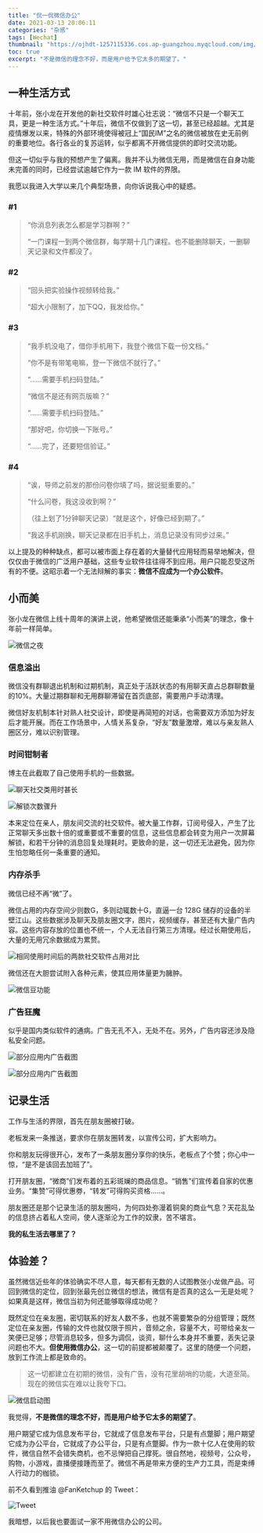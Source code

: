 ```yaml
---
title: "侃一侃微信办公"
date: 2021-03-13 20:06:11
categories: "杂感"
tags: [Wechat]
thumbnail: "https://ojhdt-1257115336.cos.ap-guangzhou.myqcloud.com/img/20210313/0.png"
toc: true
excerpt: "不是微信的理念不好，而是用户给予它太多的期望了。"
---
```


## 一种生活方式

十年前，张小龙在开发他的新社交软件时雄心壮志说：“微信不只是一个聊天工具，更是一种生活方式。”十年后，微信不仅做到了这一切，甚至已经超越。尤其是疫情爆发以来，特殊的外部环境使得被冠上“国民IM”之名的微信被放在史无前例的重要地位。各行各业的复苏运转，似乎都离不开微信提供的即时交流功能。

但这一切似乎与我的预想产生了偏离。我并不认为微信无用，而是微信在自身功能未完善的同时，已经尝试逾越它作为一款 IM 软件的界限。

我愿以我进入大学以来几个典型场景，向你诉说我心中的疑惑。

### #1

>“你消息列表怎么都是学习群啊？”
>
>“一门课程一到两个微信群，每学期十几门课程。也不能删除聊天，一删聊天记录和文件都没了。

### #2


>“回头把实验操作视频转给我。”
>
>“超大小限制了，加下QQ，我发给你。”


### #3

>“我手机没电了，借你手机用下，我登个微信下载一份文档。”
>
>“你不是有带笔电嘛，登一下微信不就行了。”
>
>“……需要手机扫码登陆。”
>
>“微信不是还有网页版嘛？”
>
>“……需要手机扫码登陆。”
>
>“那好吧，你切换一下账号。”
>
>“……完了，还要短信验证。”

### #4

>“诶，导师之前发的那份问卷你填了吗，据说挺重要的。”
>
>“什么问卷，我这没收到啊？”
>
>（往上划了1分钟聊天记录）“就是这个，好像已经到期了。”
>
>“我这手机刚换，聊天记录都在旧手机上，消息记录没有同步过来。”

以上提及的种种缺点，都可以被市面上存在着的大量替代应用轻而易举地解决，但仅仅由于微信的广泛用户基础，这些专业软件往往得不到应用。用户只能忍受这所有的不便。这昭示着一个无法辩解的事实：**微信不应成为一个办公软件**。

## 小而美

张小龙在微信上线十周年的演讲上说，他希望微信还能秉承“小而美”的理念，像十年前一样简单。

![微信之夜](https://ojhdt-1257115336.cos.ap-guangzhou.myqcloud.com/img/20210313/1.jpg)

### 信息溢出

微信没有群聊退出机制和过期机制，真正处于活跃状态的有用聊天直占总群聊数量的10%。大量过期群聊和无用群聊滞留在首页底部，需要用户手动清理。

微信好友机制本针对熟人社交设计，即使是再简短的对话，也需要双方添加为好友后才能开展。而在工作场景中，人情关系复杂，“好友”数量激增，难以与亲友熟人圈区分，难以识别管理。

### 时间钳制者

博主在此截取了自己使用手机的一些数据。

![聊天社交类用时甚长](https://ojhdt-1257115336.cos.ap-guangzhou.myqcloud.com/img/20210313/2.jpg)

![解锁次数骤升](https://ojhdt-1257115336.cos.ap-guangzhou.myqcloud.com/img/20210313/3.jpg)

本来定位在亲人，朋友间交流的社交软件。被大量工作群，订阅号侵入，产生了比正常聊天多出数十倍的或重要或不重要的信息，这些信息都会转变为用户一次屏幕解锁，和若干分钟的消息回复处理耗时。更致命的是，这一切还无法避免，因为你生怕忽略任何一条重要的通知。

### 内存杀手

微信已经不再“微”了。

微信占用的内存空间少则数G，多则动辄数十G，直逼一台 128G 储存的设备的半壁江山。这些数据涉及聊天及朋友圈文字，图片，视频缓存，甚至还有大量广告内容。这些内容存放的位置也不统一，个人无法自行第三方清理。经过长期使用后，大量的无用冗余数据成为累赘。

![相同使用时间后的两款社交软件占用对比](https://ojhdt-1257115336.cos.ap-guangzhou.myqcloud.com/img/20210313/4.png)

微信还在大胆尝试附入各种元素，使其应用体量更为臃肿。

![微信豆功能](https://ojhdt-1257115336.cos.ap-guangzhou.myqcloud.com/img/20210313/5.png)

### 广告狂魔

似乎是国内类似软件的通病。广告无孔不入，无处不在。另外，广告内容还涉及隐私安全问题。

![部分应用内广告截图](https://ojhdt-1257115336.cos.ap-guangzhou.myqcloud.com/img/20210313/6.jpg)

![部分应用内广告截图](https://ojhdt-1257115336.cos.ap-guangzhou.myqcloud.com/img/20210313/10.png)

## 记录生活

工作与生活的界限，首先在朋友圈被打破。

老板发来一条推送，要求你在朋友圈转发，以宣传公司，扩大影响力。

你和朋友玩得很开心，发布了一条朋友圈分享你的快乐，老板点了个赞；你心中一惊，“是不是该回去加班了”。

打开朋友圈，“微商”们发布着的五彩斑斓的商品信息。“销售”们宣传着自家的优惠业务。“集赞”可得优惠劵，“转发”可得购买资格……。

朋友圈还是那个记录生活的朋友圈吗，为何四处弥漫着铜臭的商业气息？天花乱坠的信息挤占着私人空间，使人逐渐沦为工作的奴隶，苦不堪言。

**我的私生活去哪里了？**

## 体验差？

虽然微信近些年的体验确实不尽人意，每天都有无数的人试图教张小龙做产品。可回到微信的定位，回到张最先创立微信的想法，微信有是否真的这么一无是处呢？如果真是这样，微信当初为何还能够取得成功呢？

既然定位在亲友圈，密切联系的好友人数不多，也就不需要繁杂的分组管理；既然定位在亲友圈，传输的文件也就仅限于照片，音频之余，容量不大，可带给亲友一笑便已足够；尽管消息较多，但多为调侃，谈资，聊什么本身并不重要，丢失记录问题也不大。**但使用微信办公**，这一切的前提都被颠覆了。这里的随便一个问题，放到工作流上都是致命的。

>这一切都建立在初期的微信，没有广告，没有花里胡哨的功能，大道至简。现在的微信实在难以让我夸下口。

![微信启动图](https://ojhdt-1257115336.cos.ap-guangzhou.myqcloud.com/img/20210313/9.jpg)

我觉得，**不是微信的理念不好，而是用户给予它太多的期望了**。

用户期望它成为信息发布平台，它就成了信息发布平台，只是有点蹩脚；用户期望它成为办公平台，它就成了办公平台，只是有点蹩脚。作为一款十亿人在使用的软件，微信自然不会错失商机，也不忌惮把自己撑死。很自然地，视频号，公众号，购物，小游戏，直播便接踵而至了。微信不再是带来方便的生产力工具，而是束缚人行动力的枷锁。

前不久看到推油 @FanKetchup 的 Tweet：

![Tweet](https://ojhdt-1257115336.cos.ap-guangzhou.myqcloud.com/img/20210313/8.jpg)

我暗想，以后我也要面试一家不用微信办公的公司。
